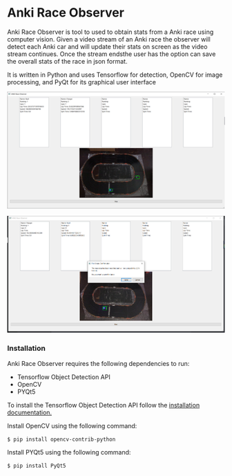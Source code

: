 # Anki Race Observer

Anki Race Observer is tool to used to obtain stats from a Anki race using computer vision. Given a video stream of an Anki race the observer will detect each Anki car and will update their stats on screen as the video stream continues. Once the stream endsthe user has the option can save the overall stats of the race in json format.

It is written in Python and uses Tensorflow for detection, OpenCV for image processing, and PyQt for its graphical user interface 

![demo of program running](./demo/demo1.png)

![demo2 of program running](./demo/demo2.png)

### Installation

Anki Race Observer requires the following dependencies to run:

  - Tensorflow Object Detection API
  - OpenCV
  - PYQt5
  
To install the Tensorflow Object Detection API follow the [installation documentation.](https://github.com/tensorflow/models/blob/master/research/object_detection/g3doc/installation.md)

Install OpenCV using the following command:

```sh
$ pip install opencv-contrib-python
```

Install PYQt5 using the following command:

```sh
$ pip install PyQt5
```

